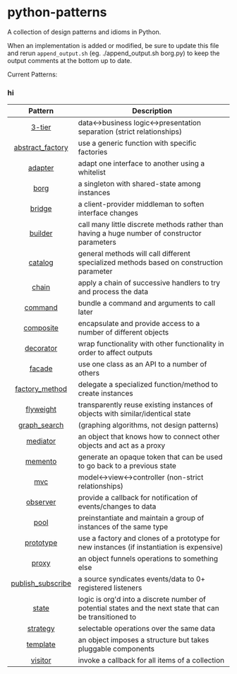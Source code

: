 python-patterns
===============

A collection of design patterns and idioms in Python.

When an implementation is added or modified, be sure to update this file and
rerun `append_output.sh` (eg. ./append_output.sh borg.py) to keep the output
comments at the bottom up to date.

Current Patterns:
### hi
| Pattern | Description |
|:-------:| ----------- |
| [3-tier](3-tier.py) | data<->business logic<->presentation separation (strict relationships) |
| [abstract_factory](abstract_factory.py) | use a generic function with specific factories |
| [adapter](adapter.py) | adapt one interface to another using a whitelist |
| [borg](borg.py) | a singleton with shared-state among instances |
| [bridge](bridge.py) | a client-provider middleman to soften interface changes |
| [builder](builder.py) | call many little discrete methods rather than having a huge number of constructor parameters |
| [catalog](catalog.py) | general methods will call different specialized methods based on construction parameter |
| [chain](chain.py) | apply a chain of successive handlers to try and process the data |
| [command](command.py) | bundle a command and arguments to call later |
| [composite](composite.py) | encapsulate and provide access to a number of different objects |
| [decorator](decorator.py) | wrap functionality with other functionality in order to affect outputs |
| [facade](facade.py) | use one class as an API to a number of others |
| [factory_method](factory_method.py) | delegate a specialized function/method to create instances |
| [flyweight](flyweight.py) | transparently reuse existing instances of objects with similar/identical state |
| [graph_search](graph_search.py) | (graphing algorithms, not design patterns) |
| [mediator](mediator.py) | an object that knows how to connect other objects and act as a proxy |
| [memento](memento.py) | generate an opaque token that can be used to go back to a previous state |
| [mvc](mvc.py) | model<->view<->controller (non-strict relationships) |
| [observer](observer.py) | provide a callback for notification of events/changes to data |
| [pool](pool.py) | preinstantiate and maintain a group of instances of the same type |
| [prototype](prototype.py) | use a factory and clones of a prototype for new instances (if instantiation is expensive) |
| [proxy](proxy.py) | an object funnels operations to something else |
| [publish_subscribe](publish_subscribe.py) | a source syndicates events/data to 0+ registered listeners |
| [state](state.py) | logic is org'd into a discrete number of potential states and the next state that can be transitioned to |
| [strategy](strategy.py) | selectable operations over the same data |
| [template](template.py) | an object imposes a structure but takes pluggable components |
| [visitor](visitor.py) | invoke a callback for all items of a collection |
